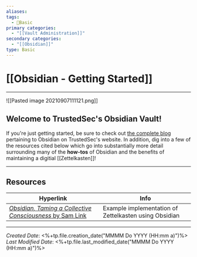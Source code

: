 ```yaml
---
aliases:
tags:
  - 📝Basic
primary categories:
  - "[[Vault Administration]]"
secondary categories:
  - "[[Obsidian]]"
type: Basic
---
```

# [[Obsidian - Getting Started]]  

***

![[Pasted image 20210907111121.png]]

## Welcome to TrustedSec's Obsidian Vault!

If you're just getting started, be sure to check out [the complete blog](https://www.trustedsec.com/blog/obsidian-taming-a-collective-consciousness/pertaining) pertaining to Obsidian on TrustedSec's website. In addition, dig into a few of the resources cited below which go into substantially more detail surrounding many of the **how-tos** of Obsidian and the benefits of maintaining a digitial [[Zettelkasten]]! 

___

## Resources

| Hyperlink                                                                                                                           | Info                                                  |
| ----------------------------------------------------------------------------------------------------------------------------------- | ----------------------------------------------------- |
| [*Obsidian, Taming a Collective Consciousness* by Sam Link](https://trustedsec.com/blog/obsidian-taming-a-collective-consciousness) | Example implementation of Zettelkasten using Obsidian |

***

*Created Date*: <%+tp.file.creation_date("MMMM Do YYYY (HH:mm a)")%>  
*Last Modified Date*: <%+tp.file.last_modified_date("MMMM Do YYYY (HH:mm a)")%>
